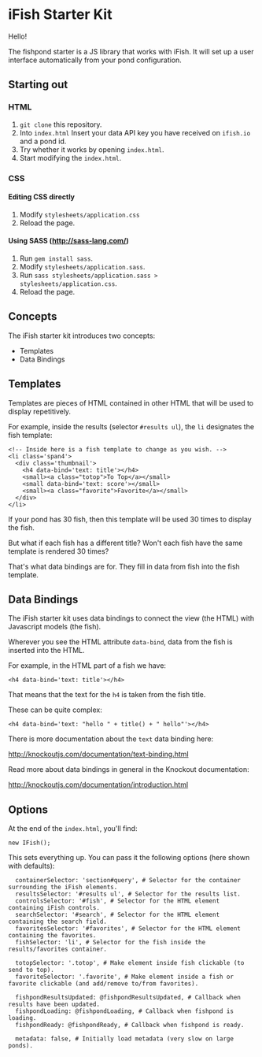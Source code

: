 # iFish Starter Kit

Hello!

The fishpond starter is a JS library that works with iFish.
It will set up a user interface automatically from your pond configuration.

## Starting out

### HTML

1. `git clone` this repository.
2. Into `index.html` Insert your data API key you have received on `ifish.io` and a pond id.
3. Try whether it works by opening `index.html`.
4. Start modifying the `index.html`.

### CSS

#### Editing CSS directly

1. Modify `stylesheets/application.css`
2. Reload the page.

#### Using SASS (http://sass-lang.com/)

1. Run `gem install sass`.
2. Modify `stylesheets/application.sass`.
3. Run `sass stylesheets/application.sass > stylesheets/application.css`.
4. Reload the page.

## Concepts

The iFish starter kit introduces two concepts:

* Templates
* Data Bindings

## Templates

Templates are pieces of HTML contained in other HTML that will be used to display repetitively.

For example, inside the results (selector `#results ul`), the `li` designates the fish template:

    <!-- Inside here is a fish template to change as you wish. -->
    <li class='span4'>
      <div class='thumbnail'>
        <h4 data-bind='text: title'></h4>
        <small><a class="totop">To Top</a></small>
        <small data-bind='text: score'></small>
        <small><a class="favorite">Favorite</a></small>
      </div>
    </li>

If your pond has 30 fish, then this template will be used 30 times to display the fish.

But what if each fish has a different title? Won't each fish have the same template is rendered 30 times?

That's what data bindings are for. They fill in data from fish into the fish template.

## Data Bindings

The iFish starter kit uses data bindings to connect the view (the HTML) with Javascript models (the fish).

Wherever you see the HTML attribute `data-bind`, data from the fish is inserted into the HTML.

For example, in the HTML part of a fish we have:

    <h4 data-bind='text: title'></h4>

That means that the text for the `h4` is taken from the fish title.

These can be quite complex:

    <h4 data-bind='text: "hello " + title() + " hello"'></h4>

There is more documentation about the `text` data binding here:

http://knockoutjs.com/documentation/text-binding.html

Read more about data bindings in general in the Knockout documentation:

http://knockoutjs.com/documentation/introduction.html

## Options

At the end of the `index.html`, you'll find:

    new IFish();

This sets everything up. You can pass it the following options (here shown with defaults):

      containerSelector: 'section#query', # Selector for the container surrounding the iFish elements.
      resultsSelector: '#results ul', # Selector for the results list.
      controlsSelector: '#fish', # Selector for the HTML element containing iFish controls.
      searchSelector: '#search', # Selector for the HTML element containing the search field.
      favoritesSelector: '#favorites', # Selector for the HTML element containing the favorites.
      fishSelector: 'li', # Selector for the fish inside the results/favorites container.

      totopSelector: '.totop', # Make element inside fish clickable (to send to top).
      favoriteSelector: '.favorite', # Make element inside a fish or favorite clickable (and add/remove to/from favorites).

      fishpondResultsUpdated: @fishpondResultsUpdated, # Callback when results have been updated.
      fishpondLoading: @fishpondLoading, # Callback when fishpond is loading.
      fishpondReady: @fishpondReady, # Callback when fishpond is ready.

      metadata: false, # Initially load metadata (very slow on large ponds).